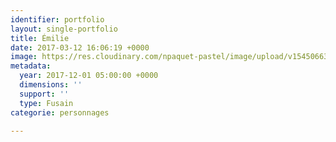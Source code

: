 ```yaml
---
identifier: portfolio
layout: single-portfolio
title: Émilie
date: 2017-03-12 16:06:19 +0000
image: https://res.cloudinary.com/npaquet-pastel/image/upload/v1545066384/DSC01386-2.jpg
metadata:
  year: 2017-12-01 05:00:00 +0000
  dimensions: ''
  support: ''
  type: Fusain
categorie: personnages

---
```

